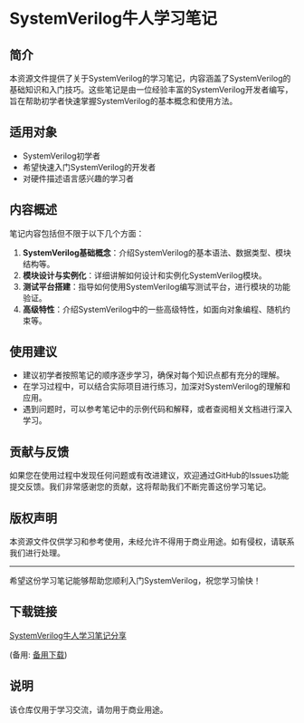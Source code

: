 # SystemVerilog牛人学习笔记

## 简介

本资源文件提供了关于SystemVerilog的学习笔记，内容涵盖了SystemVerilog的基础知识和入门技巧。这些笔记是由一位经验丰富的SystemVerilog开发者编写，旨在帮助初学者快速掌握SystemVerilog的基本概念和使用方法。

## 适用对象

- SystemVerilog初学者
- 希望快速入门SystemVerilog的开发者
- 对硬件描述语言感兴趣的学习者

## 内容概述

笔记内容包括但不限于以下几个方面：

1. **SystemVerilog基础概念**：介绍SystemVerilog的基本语法、数据类型、模块结构等。
2. **模块设计与实例化**：详细讲解如何设计和实例化SystemVerilog模块。
3. **测试平台搭建**：指导如何使用SystemVerilog编写测试平台，进行模块的功能验证。
4. **高级特性**：介绍SystemVerilog中的一些高级特性，如面向对象编程、随机约束等。

## 使用建议

- 建议初学者按照笔记的顺序逐步学习，确保对每个知识点都有充分的理解。
- 在学习过程中，可以结合实际项目进行练习，加深对SystemVerilog的理解和应用。
- 遇到问题时，可以参考笔记中的示例代码和解释，或者查阅相关文档进行深入学习。

## 贡献与反馈

如果您在使用过程中发现任何问题或有改进建议，欢迎通过GitHub的Issues功能提交反馈。我们非常感谢您的贡献，这将帮助我们不断完善这份学习笔记。

## 版权声明

本资源文件仅供学习和参考使用，未经允许不得用于商业用途。如有侵权，请联系我们进行处理。

---

希望这份学习笔记能够帮助您顺利入门SystemVerilog，祝您学习愉快！

## 下载链接
[SystemVerilog牛人学习笔记分享](https://pan.quark.cn/s/c2f8bad51eef) 

(备用: [备用下载](https://pan.baidu.com/s/119MtgwZHYppdUXQEm9Lg7w?pwd=1234))

## 说明

该仓库仅用于学习交流，请勿用于商业用途。
